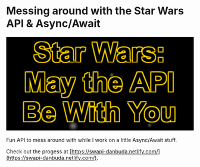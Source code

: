 # Messing around with the Star Wars API & Async/Await

<kbd>![Image](swapi.png)</kbd>

Fun API to mess around with while I work on a little Async/Await stuff.

Check out the progess at [https://swapi-danbuda.netlify.com/](https://swapi-danbuda.netlify.com/).
